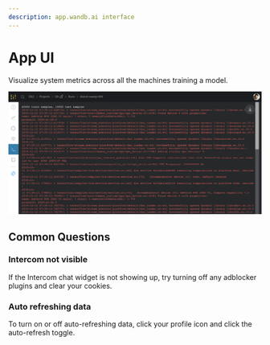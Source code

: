 ```yaml
---
description: app.wandb.ai interface
---
```


# App UI

Visualize system metrics across all the machines training a model.

![](../.gitbook/assets/image%20%2857%29.png)

## Common Questions

### **Intercom not visible**

If the Intercom chat widget is not showing up, try turning off any adblocker plugins and clear your cookies. 

### Auto refreshing data

To turn on or off auto-refreshing data, click your profile icon and click the auto-refresh toggle.

